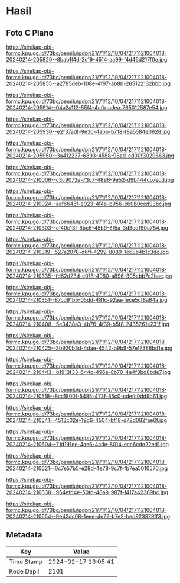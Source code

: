 # Hasil

## Foto C Plano

https://sirekap-obj-formc.kpu.go.id/73bc/pemilu/pdpr/21/71/12/10/04/2171121004018-20240214-205820--8bab1f4d-2c19-4514-aa99-f4d46d217f0e.jpg

https://sirekap-obj-formc.kpu.go.id/73bc/pemilu/pdpr/21/71/12/10/04/2171121004018-20240214-205855--a2785deb-108e-4f97-ab8b-265122132bbb.jpg

https://sirekap-obj-formc.kpu.go.id/73bc/pemilu/pdpr/21/71/12/10/04/2171121004018-20240214-205914--04a2a112-55f4-4cfb-adea-765012587e54.jpg

https://sirekap-obj-formc.kpu.go.id/73bc/pemilu/pdpr/21/71/12/10/04/2171121004018-20240214-205930--e2f37adf-9e3d-4abb-b718-f8a5584e0628.jpg

https://sirekap-obj-formc.kpu.go.id/73bc/pemilu/pdpr/21/71/12/10/04/2171121004018-20240214-205950--3a412237-6893-4588-98ad-cd00f3029663.jpg

https://sirekap-obj-formc.kpu.go.id/73bc/pemilu/pdpr/21/71/12/10/04/2171121004018-20240214-210006--c3c9073e-73c7-4896-9e52-d9b444cb7ecd.jpg

https://sirekap-obj-formc.kpu.go.id/73bc/pemilu/pdpr/21/71/12/10/04/2171121004018-20240214-210024--aaf6645f-e023-4f4e-b956-e60b0ced93bc.jpg

https://sirekap-obj-formc.kpu.go.id/73bc/pemilu/pdpr/21/71/12/10/04/2171121004018-20240214-210303--cf40c13f-8bc6-45b9-8f5a-3d3cd190c784.jpg

https://sirekap-obj-formc.kpu.go.id/73bc/pemilu/pdpr/21/71/12/10/04/2171121004018-20240214-210319--527e2078-d6ff-4299-8089-1c68b4b1c3dd.jpg

https://sirekap-obj-formc.kpu.go.id/73bc/pemilu/pdpr/21/71/12/10/04/2171121004018-20240214-210335--fd62d23d-e018-4980-a896-305ebb7e2bac.jpg

https://sirekap-obj-formc.kpu.go.id/73bc/pemilu/pdpr/21/71/12/10/04/2171121004018-20240214-210351--87cd91b5-05dd-481c-92aa-fece5cf8a64a.jpg

https://sirekap-obj-formc.kpu.go.id/73bc/pemilu/pdpr/21/71/12/10/04/2171121004018-20240214-210408--5e3438a3-4b76-4f39-b5f8-2435261e231f.jpg

https://sirekap-obj-formc.kpu.go.id/73bc/pemilu/pdpr/21/71/12/10/04/2171121004018-20240214-210425--3b920b3d-4dae-4542-b9b9-57e17386bd1e.jpg

https://sirekap-obj-formc.kpu.go.id/73bc/pemilu/pdpr/21/71/12/10/04/2171121004018-20240214-210443--b1913f33-644c-496a-8b70-4e4f8bd8bde7.jpg

https://sirekap-obj-formc.kpu.go.id/73bc/pemilu/pdpr/21/71/12/10/04/2171121004018-20240214-210518--8cc1800f-5485-473f-85c0-cdefc0dd9b61.jpg

https://sirekap-obj-formc.kpu.go.id/73bc/pemilu/pdpr/21/71/12/10/04/2171121004018-20240214-210541--4513c02e-19d6-4504-bf18-d72d082fae6f.jpg

https://sirekap-obj-formc.kpu.go.id/73bc/pemilu/pdpr/21/71/12/10/04/2171121004018-20240214-210604--71d191ee-4ae6-4ade-8014-ecc6cde22ed1.jpg

https://sirekap-obj-formc.kpu.go.id/73bc/pemilu/pdpr/21/71/12/10/04/2171121004018-20240214-210621--0c7e57b5-e28d-4e78-9c7f-fb7ea5010570.jpg

https://sirekap-obj-formc.kpu.go.id/73bc/pemilu/pdpr/21/71/12/10/04/2171121004018-20240214-210638--964efd4e-50fd-48a9-987f-f417a42369bc.jpg

https://sirekap-obj-formc.kpu.go.id/73bc/pemilu/pdpr/21/71/12/10/04/2171121004018-20240214-210654--9e42dc08-1eee-4e77-b7e2-bed923879ff3.jpg


## Metadata

| Key        | Value               |
| ---------- | ------------------- |
| Time Stamp | 2024-02-17 13:05:41 |
| Kode Dapil | 2101                |




